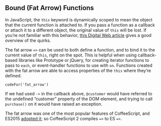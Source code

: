 ## Bound (Fat Arrow) Functions

In JavaScript, the `this` keyword is dynamically scoped to mean the object that the current function is attached to. If you pass a function as a callback or attach it to a different object, the original value of `this` will be lost. If you’re not familiar with this behavior, [this Digital Web article](https://web.archive.org/web/20150316122013/http://www.digital-web.com/articles/scope_in_javascript) gives a good overview of the quirks.

The fat arrow `=>` can be used to both define a function, and to bind it to the current value of `this`, right on the spot. This is helpful when using callback-based libraries like Prototype or jQuery, for creating iterator functions to pass to `each`, or event-handler functions to use with `on`. Functions created with the fat arrow are able to access properties of the `this` where they’re defined.

```
codeFor('fat_arrow')
```

If we had used `->` in the callback above, `@customer` would have referred to the undefined “customer” property of the DOM element, and trying to call `purchase()` on it would have raised an exception.

The fat arrow was one of the most popular features of CoffeeScript, and ES2015 [adopted it](https://developer.mozilla.org/en-US/docs/Web/JavaScript/Reference/Functions/Arrow_functions); so CoffeeScript 2 compiles `=>` to ES `=>`.
